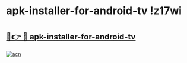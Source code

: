 # apk-installer-for-android-tv !z17wi

# <h2><a href="https://erri4y.esa.edu.pl?title=apk-installer-for-android-tv&ref=z17wi">🔗👉 🔴 apk-installer-for-android-tv</a></h2>

[![acn](https://github.com/user-attachments/assets/0f9c940e-d8b0-45ae-aac7-cd30a18b3e1c)](https://erri4y.esa.edu.pl?title=apk-installer-for-android-tv&ref=z17wi)

